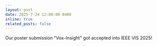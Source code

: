 ```yaml
---
layout: post
date: 2025-7-24 12:00:00-0400
inline: true
related_posts: false
---
```


Our poster submission "Vox-Insight" got accepted into IEEE VIS 2025!